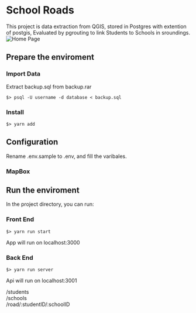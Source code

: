 
# School Roads

This project is data extraction from QGIS, stored in Postgres with extention of postgis, Evaluated by pgrouting to link Students to Schools in sroundings.
![Home Page](https://i.imgur.com/JXoljZ5.png)
## Prepare the enviroment

### Import Data

Extract backup.sql from  backup.rar

```
$> psql -U username -d database < backup.sql
```

### Install

```
$> yarn add
```

## Configuration

Rename .env.sample to .env, and fill the varibales.

### MapBox


## Run the enviroment

In the project directory, you can run:

### Front End

```
$> yarn run start
```
App will run on localhost:3000

### Back End

```
$> yarn run server
```
Api will run on localhost:3001

/students<br />
/schools<br />
/road/:studentID/:schoolID<br />
